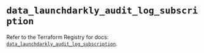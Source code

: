 # `data_launchdarkly_audit_log_subscription`

Refer to the Terraform Registry for docs: [`data_launchdarkly_audit_log_subscription`](https://registry.terraform.io/providers/launchdarkly/launchdarkly/2.20.1/docs/data-sources/audit_log_subscription).
